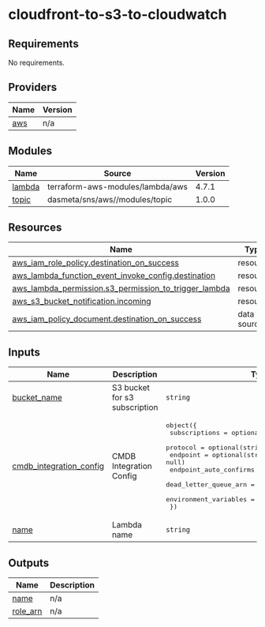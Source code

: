 # cloudfront-to-s3-to-cloudwatch

<!-- BEGINNING OF PRE-COMMIT-TERRAFORM DOCS HOOK -->
## Requirements

No requirements.

## Providers

| Name | Version |
|------|---------|
| <a name="provider_aws"></a> [aws](#provider\_aws) | n/a |

## Modules

| Name | Source | Version |
|------|--------|---------|
| <a name="module_lambda"></a> [lambda](#module\_lambda) | terraform-aws-modules/lambda/aws | 4.7.1 |
| <a name="module_topic"></a> [topic](#module\_topic) | dasmeta/sns/aws//modules/topic | 1.0.0 |

## Resources

| Name | Type |
|------|------|
| [aws_iam_role_policy.destination_on_success](https://registry.terraform.io/providers/hashicorp/aws/latest/docs/resources/iam_role_policy) | resource |
| [aws_lambda_function_event_invoke_config.destination](https://registry.terraform.io/providers/hashicorp/aws/latest/docs/resources/lambda_function_event_invoke_config) | resource |
| [aws_lambda_permission.s3_permission_to_trigger_lambda](https://registry.terraform.io/providers/hashicorp/aws/latest/docs/resources/lambda_permission) | resource |
| [aws_s3_bucket_notification.incoming](https://registry.terraform.io/providers/hashicorp/aws/latest/docs/resources/s3_bucket_notification) | resource |
| [aws_iam_policy_document.destination_on_success](https://registry.terraform.io/providers/hashicorp/aws/latest/docs/data-sources/iam_policy_document) | data source |

## Inputs

| Name | Description | Type | Default | Required |
|------|-------------|------|---------|:--------:|
| <a name="input_bucket_name"></a> [bucket\_name](#input\_bucket\_name) | S3 bucket for s3 subscription | `string` | n/a | yes |
| <a name="input_cmdb_integration_config"></a> [cmdb\_integration\_config](#input\_cmdb\_integration\_config) | CMDB Integration Config | <pre>object({<br>    subscriptions = optional(list(object({<br>      protocol               = optional(string, null)<br>      endpoint               = optional(string, null)<br>      endpoint_auto_confirms = optional(bool, false)<br>    dead_letter_queue_arn = optional(string) })), [])<br>    environment_variables = optional(map(any), {})<br>  })</pre> | `{}` | no |
| <a name="input_name"></a> [name](#input\_name) | Lambda name | `string` | n/a | yes |

## Outputs

| Name | Description |
|------|-------------|
| <a name="output_name"></a> [name](#output\_name) | n/a |
| <a name="output_role_arn"></a> [role\_arn](#output\_role\_arn) | n/a |
<!-- END OF PRE-COMMIT-TERRAFORM DOCS HOOK -->
